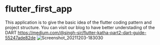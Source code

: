 # flutter_first_app

This application is to give the basic idea of the flutter coding pattern and project structure.
You can visit our blog to have better understading of the DART https://medium.com/@singh-sir/flutter-katha-part2-dart-guide-55247ade82de
![Screenshot_20211203-183030](https://user-images.githubusercontent.com/50645128/144829902-9b540ab7-1399-4cce-9db2-02bc17f7ab24.jpg)
